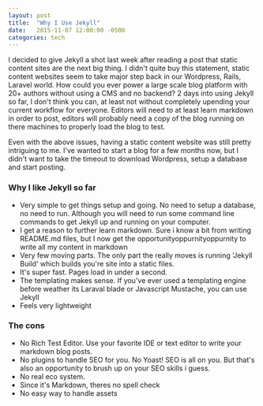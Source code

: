 ```yaml
---
layout: post
title:  "Why I Use Jekyll"
date:   2015-11-07 12:00:00 -0500
categories: tech
---
```


I decided to give Jekyll a shot last week after reading a post that static content sites are the next big thing. I didn't quite buy this statement, static content websites seem to take major step back in our Wordpress, Rails, Laravel world. How could you ever power a large scale blog platform with 20+ authors without using a CMS and no backend? 2 days into using Jekyll so far, I don't think you can, at least not without completely upending your current workflow for everyone. Editors will need to at least learn markdown in order to post, editors will probably need a copy of the blog running on there machines to properly load the blog to test.

Even with the above issues, having a static content website was still pretty intriguing to me. I've wanted to start a blog for a few months now, but I didn't want to take the timeout to download Wordpress, setup a database and start posting.

### Why I like Jekyll so far

* Very simple to get things setup and going. No need to setup a database, no need to run. Although you will need to run some command line commands to get Jekyll up and running on your computer.
* I get a reason to further learn markdown. Sure i know a bit from writing README.md files, but I now get the opportunityoppurnityoppurnity to write all my content in markdown
* Very few moving parts. The only part the really moves is running 'Jekyll Build' which builds you're site into a static files.
* It's super fast. Pages load in under a second.
* The templating makes sense. If you've ever used a templating engine before weather its Laraval blade or Javascript Mustache, you can use Jekyll
* Feels very lightweight


### The cons
* No Rich Test Editor. Use your favorite IDE or text editor to write your markdown blog posts.
* No plugins to handle SEO for you. No Yoast! SEO is all on you. But that's also an opportunity to brush up on your SEO skills i guess.
* No real eco system.
* Since it's Markdown, theres no spell check
* No easy way to handle assets
